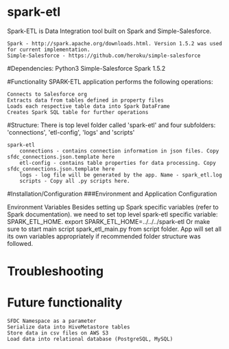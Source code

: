 # spark-etl
Spark-ETL is Data Integration tool built on Spark and Simple-Salesforce.

	Spark - http://spark.apache.org/downloads.html. Version 1.5.2 was used for current implementation.
	Simple-Salesforce - https://github.com/heroku/simple-salesforce

#Dependencies:
	Python3
	Simple-Salesforce
	Spark 1.5.2

#Functionality
SPARK-ETL application performs the following operations:

	Connects to Salesforce org
	Extracts data from tables defined in property files
	Loads each respective table data into Spark DataFrame
	Creates Spark SQL table for further operations

#Structure:
There is top level folder called 'spark-etl' and four subfolders: 'connections', 'etl-config', 'logs' and 'scripts'

	spark-etl
		connections - contains connection information in json files. Copy sfdc_connections.json.template here
		etl-config - contains table properties for data processing. Copy sfdc_connections.json.template here
		logs - log file will be generated by the app. Name - spark_etl.log
		scripts - Copy all .py scripts here.
  
#Installation/Configuration
###Environment and Application Configuration

Environment Variables
	Besides setting up Spark specific variables (refer to Spark documentation). we need to set top level spark-etl specific variable: SPARK_ETL_HOME. export SPARK_ETL_HOME=../../../spark-etl
	Or make sure to start main script spark_etl_main.py from script folder. App will set all its own variables appropriately if recommended folder structure was followed.

# Troubleshooting

# Future functionality
	SFDC Namespace as a parameter
	Serialize data into HiveMetastore tables
	Store data in csv files on AWS S3
	Load data into relational database (PostgreSQL, MySQL)
